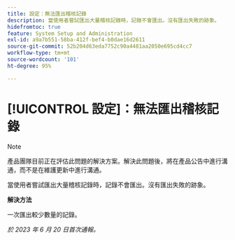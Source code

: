 ```yaml
---
title: 設定：無法匯出稽核記錄
description: 當使用者嘗試匯出大量稽核記錄時，記錄不會匯出。沒有匯出失敗的跡象。
hidefromtoc: true
feature: System Setup and Administration
exl-id: a9a7b551-58ba-412f-bef4-b0dae16d2611
source-git-commit: 52b204d63eda7752c90a4481aa2050e695cd4cc7
workflow-type: tm+mt
source-wordcount: '101'
ht-degree: 95%

---
```


# [!UICONTROL 設定]：無法匯出稽核記錄

>[!NOTE]
>
>產品團隊目前正在評估此問題的解決方案。解決此問題後，將在產品公告中進行溝通，而不是在維護更新中進行溝通。

當使用者嘗試匯出大量稽核記錄時，記錄不會匯出。沒有匯出失敗的跡象。

**解決方法**

一次匯出較少數量的記錄。

_於 2023 年 6 月 20 日首次通報。_
